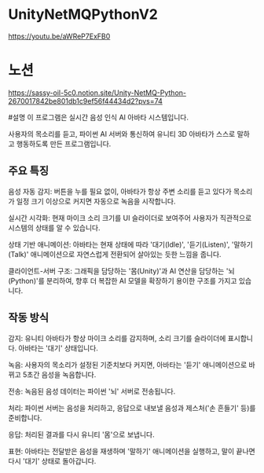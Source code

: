 # UnityNetMQPythonV2
https://youtu.be/aWReP7ExFB0

# 노션
https://sassy-oil-5c0.notion.site/Unity-NetMQ-Python-2670017842be801db1c9ef56f44434d2?pvs=74

#설명
이 프로그램은 실시간 음성 인식 AI 아바타 시스템입니다.

사용자의 목소리를 듣고, 파이썬 AI 서버와 통신하여 유니티 3D 아바타가 스스로 말하고 행동하도록 만든 프로그램입니다.

## 주요 특징
음성 자동 감지: 버튼을 누를 필요 없이, 아바타가 항상 주변 소리를 듣고 있다가 목소리가 일정 크기 이상으로 커지면 자동으로 녹음을 시작합니다.

실시간 시각화: 현재 마이크 소리 크기를 UI 슬라이더로 보여주어 사용자가 직관적으로 시스템의 상태를 알 수 있습니다.

상태 기반 애니메이션: 아바타는 현재 상태에 따라 '대기(Idle)', '듣기(Listen)', '말하기(Talk)' 애니메이션으로 자연스럽게 전환되어 살아있는 듯한 느낌을 줍니다.

클라이언트-서버 구조: 그래픽을 담당하는 '몸(Unity)'과 AI 연산을 담당하는 '뇌(Python)'를 분리하여, 향후 더 복잡한 AI 모델을 확장하기 용이한 구조를 가지고 있습니다.

## 작동 방식
감지: 유니티 아바타가 항상 마이크 소리를 감지하며, 소리 크기를 슬라이더에 표시합니다. 아바타는 '대기' 상태입니다.

녹음: 사용자의 목소리가 설정된 기준치보다 커지면, 아바타는 '듣기' 애니메이션으로 바뀌고 5초간 음성을 녹음합니다.

전송: 녹음된 음성 데이터는 파이썬 '뇌' 서버로 전송됩니다.

처리: 파이썬 서버는 음성을 처리하고, 응답으로 내보낼 음성과 제스처('손 흔들기' 등)를 준비합니다.

응답: 처리된 결과를 다시 유니티 '몸'으로 보냅니다.

표현: 아바타는 전달받은 음성을 재생하며 '말하기' 애니메이션을 실행하고, 말이 끝나면 다시 '대기' 상태로 돌아갑니다.
